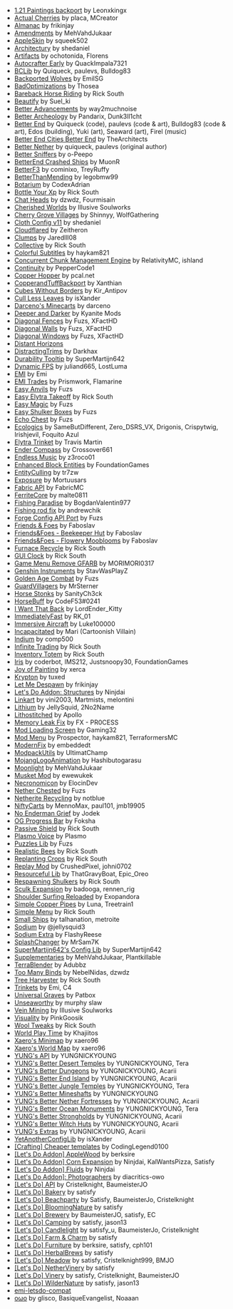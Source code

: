 - [1\.21 Paintings backport](https://modrinth.com/mod/P86fl1mK) by Leonxkingx
- [Actual Cherries](https://modrinth.com/mod/xUn6ycwY) by placa, MCreator
- [Almanac](https://modrinth.com/mod/Gi02250Z) by frikinjay
- [Amendments](https://modrinth.com/mod/6iTJugQR) by MehVahdJukaar
- [AppleSkin](https://modrinth.com/mod/EsAfCjCV) by squeek502
- [Architectury](https://modrinth.com/mod/lhGA9TYQ) by shedaniel
- [Artifacts](https://modrinth.com/mod/P0Mu4wcQ) by ochotonida, Florens
- [Autocrafter Early](https://modrinth.com/mod/pAONjoSH) by QuackImpala7321
- [BCLib](https://modrinth.com/mod/BgNRHReB) by Quiqueck, paulevs, Bulldog83
- [Backported Wolves](https://modrinth.com/mod/yasXoQpR) by EmilSG
- [BadOptimizations](https://modrinth.com/mod/g96Z4WVZ) by Thosea
- [Bareback Horse Riding](https://modrinth.com/mod/gc78ZRwD) by Rick South
- [Beautify](https://modrinth.com/mod/DhSSvaxs) by Suel\_ki
- [Better Advancements](https://modrinth.com/mod/Q2OqKxDG) by way2muchnoise
- [Better Archeology](https://modrinth.com/mod/zCh7omyG) by Pandarix, Dunk3ll1cht
- [Better End](https://modrinth.com/mod/gc8OEnCC) by Quiqueck \(code\), paulevs \(code & art\), Bulldog83 \(code & art\), Edos \(building\), Yuki \(art\), Seaward \(art\), Firel \(music\)
- [Better End Cities Better End](https://modrinth.com/mod/DlcfxdlN) by TheArchitects
- [Better Nether](https://modrinth.com/mod/MpzVLzy5) by quiqueck, paulevs \(original author\)
- [Better Sniffers](https://modrinth.com/mod/CPzAGS06) by o\-Peepo
- [BetterEnd Crashed Ships](https://modrinth.com/mod/QmTVMKNG) by MuonR
- [BetterF3](https://modrinth.com/mod/8shC1gFX) by cominixo, TreyRuffy
- [BetterThanMending](https://modrinth.com/mod/Lvv4SHrK) by legobmw99
- [Botarium](https://modrinth.com/mod/2u6LRnMa) by CodexAdrian
- [Bottle Your Xp](https://modrinth.com/mod/bG2afBot) by Rick South
- [Chat Heads](https://modrinth.com/mod/Wb5oqrBJ) by dzwdz, Fourmisain
- [Cherished Worlds](https://modrinth.com/mod/3azQ6p0W) by Illusive Soulworks
- [Cherry Grove Villages](https://modrinth.com/mod/Xtpwas3W) by Shinnyy, WolfGathering
- [Cloth Config v11](https://modrinth.com/mod/9s6osm5g) by shedaniel
- [Cloudflared](https://modrinth.com/mod/w5fammEF) by Zeitheron
- [Clumps](https://modrinth.com/mod/Wnxd13zP) by Jaredlll08
- [Collective](https://modrinth.com/mod/e0M1UDsY) by Rick South
- [Colorful Subtitles](https://modrinth.com/mod/Tio7pobN) by haykam821
- [Concurrent Chunk Management Engine](https://modrinth.com/mod/VSNURh3q) by RelativityMC, ishland
- [Continuity](https://modrinth.com/mod/1IjD5062) by PepperCode1
- [Copper Hopper](https://modrinth.com/mod/mTI5Xg5F) by pcal\.net
- [CopperandTuffBackport](https://www.curseforge.com/projects/950738) by Xanthian
- [Cubes Without Borders](https://modrinth.com/mod/ETlrkaYF) by Kir\_Antipov
- [Cull Less Leaves](https://modrinth.com/mod/iG6ZHsUV) by isXander
- [Darceno's Minecarts](https://modrinth.com/mod/RZw0JtqY) by darceno
- [Deeper and Darker](https://modrinth.com/mod/fnAffV0n) by Kyanite Mods
- [Diagonal Fences](https://modrinth.com/mod/IKARgflD) by Fuzs, XFactHD
- [Diagonal Walls](https://modrinth.com/mod/FQgc8dib) by Fuzs, XFactHD
- [Diagonal Windows](https://modrinth.com/mod/oOi0CKes) by Fuzs, XFactHD
- [Distant Horizons](https://modrinth.com/mod/uCdwusMi)
- [DistractingTrims](https://modrinth.com/mod/xQU6E1ee) by Darkhax
- [Durability Tooltip](https://modrinth.com/mod/smUP7V3r) by SuperMartijn642
- [Dynamic FPS](https://modrinth.com/mod/LQ3K71Q1) by juliand665, LostLuma
- [EMI](https://modrinth.com/mod/fRiHVvU7) by Emi
- [EMI Trades](https://modrinth.com/mod/j2HhbEE7) by Prismwork, Flamarine
- [Easy Anvils](https://modrinth.com/mod/OZBR5JT5) by Fuzs
- [Easy Elytra Takeoff](https://modrinth.com/mod/3hqwGCUB) by Rick South
- [Easy Magic](https://modrinth.com/mod/9hx3AbJM) by Fuzs
- [Easy Shulker Boxes](https://modrinth.com/mod/gA5euN8S) by Fuzs
- [Echo Chest](https://modrinth.com/mod/m3pkVbY8) by Fuzs
- [Ecologics](https://www.curseforge.com/projects/570463) by SameButDifferent, Zero\_DSRS\_VX, Drigonis, Crispytwig, Irishjevil, Foquito Azul
- [Elytra Trinket](https://modrinth.com/mod/wk57PrDM) by Travis Martin
- [Ender Compass](https://modrinth.com/mod/fJhEMmZo) by Crossover661
- [Endless Music](https://modrinth.com/mod/lLZGl43R) by z3roco01
- [Enhanced Block Entities](https://modrinth.com/mod/OVuFYfre) by FoundationGames
- [EntityCulling](https://modrinth.com/mod/NNAgCjsB) by tr7zw
- [Exposure](https://modrinth.com/mod/hB899VmG) by Mortuusars
- [Fabric API](https://modrinth.com/mod/P7dR8mSH) by FabricMC
- [FerriteCore](https://modrinth.com/mod/uXXizFIs) by malte0811
- [Fishing Paradise](https://modrinth.com/mod/PUyoLtZT) by BogdanValentin977
- [Fishing rod fix](https://modrinth.com/mod/x9ISUf1U) by andrewchik
- [Forge Config API Port](https://modrinth.com/mod/ohNO6lps) by Fuzs
- [Friends & Foes](https://modrinth.com/mod/POQ2i9zu) by Faboslav
- [Friends&Foes \- Beekeeper Hut](https://modrinth.com/mod/Kt4RVKEd) by Faboslav
- [Friends&Foes \- Flowery Mooblooms](https://modrinth.com/mod/ECOSu6pa) by Faboslav
- [Furnace Recycle](https://modrinth.com/mod/HyKmtI3L) by Rick South
- [GUI Clock](https://modrinth.com/mod/g1yXisD2) by Rick South
- [Game Menu Remove GFARB](https://modrinth.com/mod/bKQclmIt) by MORIMORI0317
- [Genshin Instruments](https://modrinth.com/mod/UUD6Qkij) by StavWasPlayZ
- [Golden Age Combat](https://modrinth.com/mod/U5I04KQ6) by Fuzs
- [GuardVillagers](https://modrinth.com/mod/59rkB3YY) by MrSterner
- [Horse Stonks](https://modrinth.com/mod/Vj70oKlA) by SanityCh3ck
- [HorseBuff](https://modrinth.com/mod/IrrG0G8l) by CodeF53\#0241
- [I Want That Back](https://modrinth.com/mod/SfXIxvDu) by LordEnder\_Kitty
- [ImmediatelyFast](https://modrinth.com/mod/5ZwdcRci) by RK\_01
- [Immersive Aircraft](https://modrinth.com/mod/x3HZvrj6) by Luke100000
- [Incapacitated](https://modrinth.com/mod/CmDgNtOI) by Mari \(Cartoonish Villain\)
- [Indium](https://modrinth.com/mod/Orvt0mRa) by comp500
- [Infinite Trading](https://modrinth.com/mod/U3eoZT3o) by Rick South
- [Inventory Totem](https://modrinth.com/mod/yQj7xqEM) by Rick South
- [Iris](https://modrinth.com/mod/YL57xq9U) by coderbot, IMS212, Justsnoopy30, FoundationGames
- [Joy of Painting](https://modrinth.com/mod/YOs4tZea) by xerca
- [Krypton](https://modrinth.com/mod/fQEb0iXm) by tuxed
- [Let Me Despawn](https://modrinth.com/mod/vE2FN5qn) by frikinjay
- [Let's Do Addon: Structures](https://modrinth.com/mod/2PaVx3ow) by Ninjdai
- [Linkart](https://modrinth.com/mod/sc4Mu9Zu) by vini2003, Martmists, melontini
- [Lithium](https://modrinth.com/mod/gvQqBUqZ) by JellySquid, 2No2Name
- [Lithostitched](https://modrinth.com/mod/XaDC71GB) by Apollo
- [Memory Leak Fix](https://modrinth.com/mod/NRjRiSSD) by FX \- PR0CESS
- [Mod Loading Screen](https://modrinth.com/mod/xAGJ6rQS) by Gaming32
- [Mod Menu](https://modrinth.com/mod/mOgUt4GM) by Prospector, haykam821, TerraformersMC
- [ModernFix](https://modrinth.com/mod/nmDcB62a) by embeddedt
- [ModpackUtils](https://modrinth.com/mod/wklFEiuR) by UltimatChamp
- [MojangLogoAnimation](https://www.curseforge.com/projects/1013883) by Hashibutogarasu
- [Moonlight](https://modrinth.com/mod/twkfQtEc) by MehVahdJukaar
- [Musket Mod](https://modrinth.com/mod/967vM4zw) by ewewukek
- [Necronomicon](https://modrinth.com/mod/P1Kv5EAO) by ElocinDev
- [Nether Chested](https://modrinth.com/mod/bHJp2GRg) by Fuzs
- [Netherite Recycling](https://modrinth.com/mod/9nhO1kCg) by notblue
- [NiftyCarts](https://modrinth.com/mod/CXd6g9xp) by MennoMax, paul101, jmb19905
- [No Enderman Grief](https://modrinth.com/mod/ss02V75k) by Jodek
- [OG Progress Bar](https://modrinth.com/mod/XKh6bbqf) by Foksha
- [Passive Shield](https://modrinth.com/mod/iQBrasyH) by Rick South
- [Plasmo Voice](https://modrinth.com/mod/1bZhdhsH) by Plasmo
- [Puzzles Lib](https://modrinth.com/mod/QAGBst4M) by Fuzs
- [Realistic Bees](https://modrinth.com/mod/tG6HkcWx) by Rick South
- [Replanting Crops](https://modrinth.com/mod/EXzIPtJo) by Rick South
- [Replay Mod](https://modrinth.com/mod/Nv2fQJo5) by CrushedPixel, johni0702
- [Resourceful Lib](https://modrinth.com/mod/G1hIVOrD) by ThatGravyBoat, Epic\_Oreo
- [Respawning Shulkers](https://modrinth.com/mod/gHCmhGUV) by Rick South
- [Sculk Expansion](https://modrinth.com/mod/UNlTQZ8V) by badooga, rennen\_rig
- [Shoulder Surfing Reloaded](https://modrinth.com/mod/kepjj2sy) by Exopandora
- [Simple Copper Pipes](https://modrinth.com/mod/9r4ZkgSN) by Luna, Treetrain1
- [Simple Menu](https://modrinth.com/mod/6pdhya1q) by Rick South
- [Small Ships](https://www.curseforge.com/minecraft/mc-mods/small-ships) by talhanation, metroite
- [Sodium](https://modrinth.com/mod/AANobbMI) by @jellysquid3
- [Sodium Extra](https://modrinth.com/mod/PtjYWJkn) by FlashyReese
- [SplashChanger](https://modrinth.com/mod/YHxZ7hct) by MrSam7K
- [SuperMartijn642's Config Lib](https://modrinth.com/mod/LN9BxssP) by SuperMartijn642
- [Supplementaries](https://modrinth.com/mod/fFEIiSDQ) by MehVahdJukaar, Plantkillable
- [TerraBlender](https://modrinth.com/mod/kkmrDlKT) by Adubbz
- [Too Many Binds](https://modrinth.com/mod/548fsydf) by NebelNidas, dzwdz
- [Tree Harvester](https://modrinth.com/mod/abooMhox) by Rick South
- [Trinkets](https://modrinth.com/mod/5aaWibi9) by Emi, C4
- [Universal Graves](https://modrinth.com/mod/yn9u3ypm) by Patbox
- [Unseaworthy](https://modrinth.com/mod/9OuwP2Qv) by murphy slaw
- [Vein Mining](https://modrinth.com/mod/bRAPbNyF) by Illusive Soulworks
- [Visuality](https://modrinth.com/mod/rI0hvYcd) by PinkGoosik
- [Wool Tweaks](https://serilum.com/mod/wool-tweaks) by Rick South
- [World Play Time](https://modrinth.com/mod/YkKeggdl) by Khajiitos
- [Xaero's Minimap](https://modrinth.com/mod/1bokaNcj) by xaero96
- [Xaero's World Map](https://modrinth.com/mod/NcUtCpym) by xaero96
- [YUNG's API](https://modrinth.com/mod/Ua7DFN59) by YUNGNICKYOUNG
- [YUNG's Better Desert Temples](https://modrinth.com/mod/XNlO7sBv) by YUNGNICKYOUNG, Tera
- [YUNG's Better Dungeons](https://modrinth.com/mod/o1C1Dkj5) by YUNGNICKYOUNG, Acarii
- [YUNG's Better End Island](https://modrinth.com/mod/2BwBOmBQ) by YUNGNICKYOUNG, Acarii
- [YUNG's Better Jungle Temples](https://modrinth.com/mod/z9Ve58Ih) by YUNGNICKYOUNG, Tera
- [YUNG's Better Mineshafts](https://modrinth.com/mod/HjmxVlSr) by YUNGNICKYOUNG
- [YUNG's Better Nether Fortresses](https://modrinth.com/mod/Z2mXHnxP) by YUNGNICKYOUNG, Acarii
- [YUNG's Better Ocean Monuments](https://modrinth.com/mod/3dT9sgt4) by YUNGNICKYOUNG, Tera
- [YUNG's Better Strongholds](https://modrinth.com/mod/kidLKymU) by YUNGNICKYOUNG, Acarii
- [YUNG's Better Witch Huts](https://modrinth.com/mod/t5FRdP87) by YUNGNICKYOUNG, Acarii
- [YUNG's Extras](https://modrinth.com/mod/ZYgyPyfq) by YUNGNICKYOUNG, Acarii
- [YetAnotherConfigLib](https://modrinth.com/mod/1eAoo2KR) by isXander
- [\[Crafting\] Cheaper templates](https://modrinth.com/mod/Kb92JnD3) by CodingLegend0100
- [\[Let's Do Addon\] AppleWood](https://modrinth.com/mod/vIxesWnr) by berksire
- [\[Let's Do Addon\] Corn Expansion](https://modrinth.com/mod/20p2kirx) by Ninjdai, KalWantsPizza, Satisfy
- [\[Let's Do Addon\] Fluids](https://modrinth.com/mod/PGVF51co) by Ninjdai
- [\[Let's Do Addon\]: Photographers](https://modrinth.com/mod/cbXN2yYu) by diacritics\-owo
- [\[Let's Do\] API](https://modrinth.com/mod/4XJZeZbM) by Cristelknight, BaumeisterJO
- [\[Let's Do\] Bakery](https://modrinth.com/mod/oNB5jhlA) by satisfy
- [\[Let's Do\] Beachparty](https://modrinth.com/mod/GyKzAh3l) by Satisfy, BaumeisterJo, Cristelknight
- [\[Let's Do\] BloomingNature](https://modrinth.com/mod/4Vno77MY) by satisfy
- [\[Let's Do\] Brewery](https://modrinth.com/mod/b7NV2plI) by BaumeisterJO, satisfy, EC
- [\[Let's Do\] Camping](https://modrinth.com/mod/uJXTNuf0) by satisfy, jason13
- [\[Let's Do\] Candlelight](https://modrinth.com/mod/qwbArkQk) by satisfy\_u, BaumeisterJo, Cristelknight
- [\[Let's Do\] Farm & Charm](https://modrinth.com/mod/HJetCzWo) by satisfy
- [\[Let's Do\] Furniture](https://modrinth.com/mod/3JQDJrYW) by berksire, satisfy, cph101
- [\[Let's Do\] HerbalBrews](https://modrinth.com/mod/Eh11TaTm) by satisfy
- [\[Let's Do\] Meadow](https://modrinth.com/mod/ra7o6Sl7) by satisfy, Cristelknight999, BMJO
- [\[Let's Do\] NetherVinery](https://modrinth.com/mod/4TTDxtOx) by satisfy
- [\[Let's Do\] Vinery](https://modrinth.com/mod/1DWmBJVA) by satisfy, Cristelknight, BaumeisterJO
- [\[Let's Do\] WilderNature](https://modrinth.com/mod/AAiRU4aQ) by satisfy, jason13
- [emi\-letsdo\-compat](https://modrinth.com/mod/k6hi4lMv)
- [oωo](https://modrinth.com/mod/ccKDOlHs) by glisco, BasiqueEvangelist, Noaaan
